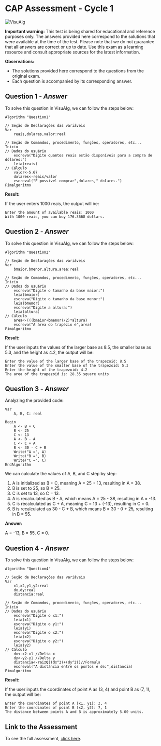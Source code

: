 # CAP Assessment - Cycle 1

![VisuAlg](https://img.shields.io/badge/VisuAlg-1575F9?style=for-the-badge&logoColor=white)

**Important warning:**
This test is being shared for educational and reference purposes only. The answers provided here correspond to the solutions that were available at the time of the test. Please note that we do not guarantee that all answers are correct or up to date. Use this exam as a learning resource and consult appropriate sources for the latest information.

**Observations:**
- The solutions provided here correspond to the questions from the original exam.
- Each question is accompanied by its corresponding answer.

## Question 1 - *Answer*

To solve this question in VisuAlg, we can follow the steps below:

```pseudocode
Algorithm "Question1"

// Seção de Declarações das variáveis 
Var
    reais,dolares,valor:real

// Seção de Comandos, procedimento, funções, operadores, etc... 
Inicio
// Dados do usuário
    escreva("Digite quantos reais estão disponíveis para a compra de dólares:")
    leia(reais)
// Cálculo
    valor<-5.67
    dolares<-reais/valor
    escreval("É possivel comprar",dolares," dolares.")
Fimalgoritmo
```

**Result:**

If the user enters 1000 reais, the output will be:
```
Enter the amount of available reais: 1000
With 1000 reais, you can buy 176.3668 dollars.
```

## Question 2 - *Answer*

To solve this question in VisuAlg, we can follow the steps below:

```pseudocode
Algorithm "Question2"

// Seção de Declarações das variáveis 
Var
    bmaior,bmenor,altura,area:real

// Seção de Comandos, procedimento, funções, operadores, etc... 
Inicio
// Dados do usuário
    escreva("Digite o tamanho da base maior:")
    leia(bmaior)
    escreva("Digite o tamanho da base menor:")
    leia(bmenor)
    escreva("Digite a altura:")
    leia(altura)
// Cálculo
    area<-(((bmaior+bmenor)/2)*altura)
    escreva("A área do trapézio é",area)
Fimalgoritmo
```

**Result:**

If the user inputs the values of the larger base as 8.5, the smaller base as 5.3, and the height as 4.2, the output will be:
```
Enter the value of the larger base of the trapezoid: 8.5
Enter the value of the smaller base of the trapezoid: 5.3
Enter the height of the trapezoid: 4.2
The area of the trapezoid is: 28.35 square units
```

## Question 3 - *Answer*

Analyzing the provided code:

```plaintext
Var
    A, B, C: real

Begin
    A <- B + C
    B <- 25
    C <- 13
    A <- B - A
    C <- C + A
    B <- 30 - C + B
    Write("A =", A)
    Write("B =", B)
    Write("C =", C)
EndAlgorithm
```

We can calculate the values of A, B, and C step by step:

1. A is initialized as B + C, meaning A = 25 + 13, resulting in A = 38.
2. B is set to 25, so B = 25.
3. C is set to 13, so C = 13.
4. A is recalculated as B - A, which means A = 25 - 38, resulting in A = -13.
5. C is recalculated as C + A, meaning C = 13 + (-13), resulting in C = 0.
6. B is recalculated as 30 - C + B, which means B = 30 - 0 + 25, resulting in B = 55.

**Answer:**

A = -13, B = 55, C = 0.

## Question 4 - *Answer*

To solve this question in VisuAlg, we can follow the steps below:

```pseudocode
Algorithm "Question4"

// Seção de Declarações das variáveis 
Var
    x1,x2,y1,y2:real
    dx,dy:real
    distancia:real

// Seção de Comandos, procedimento, funções, operadores, etc... 
Inicio
// Dados do usuário
    escreva("Digite o x1:")
    leia(x1)
    escreva("Digite o y1:")
    leia(y1)
    escreva("Digite o x2:")
    leia(x2)
    escreva("Digite o y2:")
    leia(y2)
// Cálculo
    dx<-x2-x1 //Delta x
    dy<-y2-y1 //Delta y
    distancia<-raizQ((dx^2)+(dy^2))//Formula
    escreval("A distância entre os pontos é de:",distancia)
Fimalgoritmo
```

**Result:**

If the user inputs the coordinates of point A as (3, 4) and point B as (7, 1), the output will be:
```
Enter the coordinates of point A (x1, y1): 3, 4
Enter the coordinates of point B (x2, y2): 7, 1
The distance between points A and B is approximately 5.00 units.
```

## Link to the Assessment

To see the full assessment, [click here](/2020_2/CAP/Cycle1/Assessment/README.md).